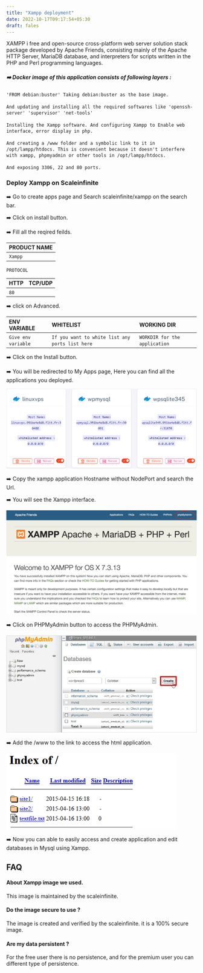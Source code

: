 ```yaml
---
title: "Xampp deployment"
date: 2022-10-17T09:17:54+05:30
draft: fales
---
```



XAMPP i free and open-source cross-platform web server solution stack package developed by Apache Friends, consisting mainly of the Apache HTTP Server, MariaDB database, and interpreters for scripts written in the PHP and Perl programming languages.

##### ➡️ Docker image of this application consists of following layers :

```
'FROM debian:buster' Taking debian:buster as the base image.

And updating and installing all the required softwares like 'openssh-server' 'supervisor' 'net-tools'

Installing the Xampp software. And configuring Xampp to Enable web interface, error display in php.

And creating a /www folder and a symbolic link to it in /opt/lampp/htdocs. This is convenient because it doesn't interfere with xampp, phpmyadmin or other tools in /opt/lampp/htdocs.

And exposing 3306, 22 and 80 ports.
```


### Deploy Xampp on Scaleinfinite

➡️ Go to create apps page and Search scaleinfinite/xampp on the search bar.

➡️ Click on install button. 

➡️ Fill all the reqired feilds.

| PRODUCT NAME  |
| :--------     | 
| `Xampp`       |

`PROTOCOL`

| HTTP          | TCP/UDP       |
| :--------     | :--------     |
| `80`          |               |

➡️ click on Advanced.

| ENV VARIABLE         |  WHITELIST                                                       |        WORKING DIR          |
| :---------           | :--------                                                        |:----------------------------| 
| `Give env variable`  | `If you want to white list any ports list here`                  |`WORKDIR for the application`|

➡️ Click on the Install button.

➡️ You will be redirected to My Apps page, Here you can find all the applications you deployed.

![App Screenshot](images/myapps.png)

➡️ Copy the xampp application Hostname without NodePort and search the Url. 

➡️ You will see the Xampp interface. 

![App Screenshot](images/xampp.png)

➡️ Click on PHPMyAdmin button to access the PHPMyAdmin.

![App Screenshot](images/phpmyadmin.png)

➡️ Add the /www to the link to access the html application.

![App Screenshot](images/index.png)

➡️ Now you can able to easily access and create application and edit databases in Mysql using Xampp.


## FAQ

#### About Xampp image we used.

This image is maintained by the scaleinfinite.

#### Do the image secure to use ?

The image is created and verified by the scaleinfinite. it is a 100% secure image.

#### Are my data persistent ?

For the free user there is no persistence, and for the premium user you can different type of persistence.





